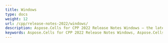 ```yaml
---
title: Windows
type: docs
weight: 12
url: /cpp/release-notes-2022/windows/
description: Aspose.Cells for CPP 2022 Release Notes Windows – the latest enhancements, new features, and fixes.
keywords: Aspose.Cells for CPP 2022 Release Notes Windows, Aspose.Cells for CPP 2022 Windows updates and fixes
---
```



